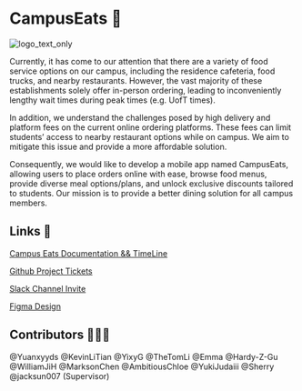 # CampusEats 🍔

![logo_text_only](https://github.com/Yuanxyyds/CampusEatsUser/assets/90568652/4948262c-7ee0-4b7a-a3c5-69ee5d92ef18)

Currently, it has come to our attention that there are a variety of food service options on our campus, including the residence cafeteria, food trucks, and nearby restaurants. However, the vast majority of these establishments solely offer in-person ordering, leading to inconveniently lengthy wait times during peak times (e.g. UofT times).

In addition, we understand the challenges posed by high delivery and platform fees on the current online ordering platforms. These fees can limit students’ access to nearby restaurant options while on campus. We aim to mitigate this issue and provide a more affordable solution.

Consequently, we would like to develop a mobile app named CampusEats, allowing users to place orders online with ease, browse food menus, provide diverse meal options/plans, and unlock exclusive discounts tailored to students. Our mission is to provide a better dining solution for all campus members.

## Links 🔗

[Campus Eats Documentation && TimeLine](https://docs.google.com/document/d/1IP29HjpJNOuVP58zS5mxg3-Lg6SlL1kx8plmMK2Uv0k/edit?usp=sharing)

[Github Project Tickets](https://github.com/orgs/CampusEatsUofT/projects/2)

[Slack Channel Invite](https://join.slack.com/t/campus-eats/shared_invite/zt-28abpgq2b-iMVYcVanWefYH~GYpYqkZQ)

[Figma Design](https://www.figma.com/file/dIYcapmidpxNDEGCdoWsJM/Food-HQ---Delivery-Food-App?type=design&node-id=1713%3A34186&mode=design&t=hAuFo5PcIRl6MrMM-1)

## Contributors 🧑‍🤝‍🧑

@Yuanxyyds @KevinLiTian @YixyG @TheTomLi @Emma @Hardy-Z-Gu @WilliamJiH @MarksonChen @AmbitiousChloe @YukiJudaiii @Sherry @jacksun007 (Supervisor)
